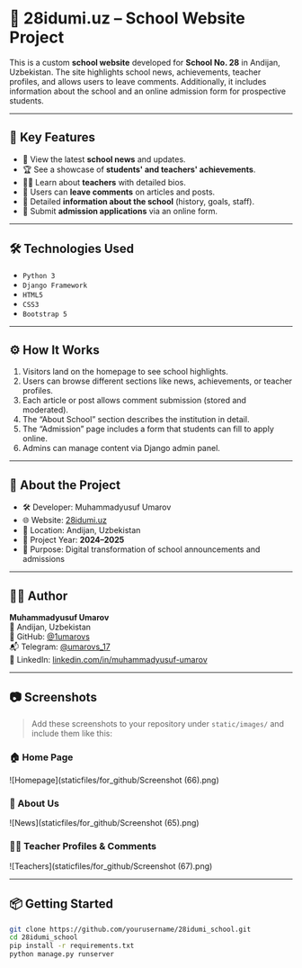 # 🏫 28idumi.uz – School Website Project

This is a custom **school website** developed for **School No. 28** in Andijan, Uzbekistan. The site highlights school news, achievements, teacher profiles, and allows users to leave comments. Additionally, it includes information about the school and an online admission form for prospective students.

---

## 📌 Key Features

- 📰 View the latest **school news** and updates.
- 🏆 See a showcase of **students' and teachers' achievements**.
- 👩‍🏫 Learn about **teachers** with detailed bios.
- 💬 Users can **leave comments** on articles and posts.
- 🏫 Detailed **information about the school** (history, goals, staff).
- 📝 Submit **admission applications** via an online form.

---

## 🛠 Technologies Used

- `Python 3`
- `Django Framework`
- `HTML5`
- `CSS3`
- `Bootstrap 5`

---

## ⚙️ How It Works

1. Visitors land on the homepage to see school highlights.
2. Users can browse different sections like news, achievements, or teacher profiles.
3. Each article or post allows comment submission (stored and moderated).
4. The “About School” section describes the institution in detail.
5. The “Admission” page includes a form that students can fill to apply online.
6. Admins can manage content via Django admin panel.

---

## 📅 About the Project

- 🛠 Developer: Muhammadyusuf Umarov  
- 🌐 Website: [28idumi.uz](https://28idumi.uz)  
- 📍 Location: Andijan, Uzbekistan  
- 📆 Project Year: **2024–2025**  
- 🎯 Purpose: Digital transformation of school announcements and admissions

---

## 👨‍💻 Author

**Muhammadyusuf Umarov**  
📍 Andijan, Uzbekistan  
🔗 GitHub: [@1umarovs](https://github.com/1umarovs)  
📬 Telegram: [@umarovs_17](https://t.me/umarovs_17)  
💼 LinkedIn: [linkedin.com/in/muhammadyusuf-umarov](https://linkedin.com/in/muhammadyusuf-umarov)

---

## 📷 Screenshots

> Add these screenshots to your repository under `static/images/` and include them like this:

### 🏠 Home Page
![Homepage](staticfiles/for_github/Screenshot (66).png)

### 📰 About Us
![News](staticfiles/for_github/Screenshot (65).png)

### 👩‍🏫 Teacher Profiles & Comments
![Teachers](staticfiles/for_github/Screenshot (67).png)

---

## 📦 Getting Started

```bash
git clone https://github.com/yourusername/28idumi_school.git
cd 28idumi_school
pip install -r requirements.txt
python manage.py runserver
